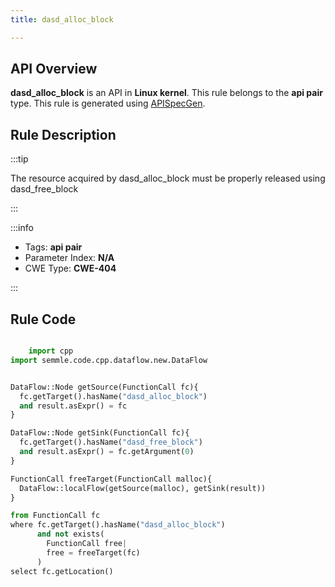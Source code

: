 ```yaml
---
title: dasd_alloc_block

---
```



## API Overview
**dasd_alloc_block** is an API in **Linux kernel**. This rule belongs to the **api pair** type. This rule is generated using [APISpecGen](../../tools/APISpecGen).
## Rule Description

:::tip

The resource acquired by dasd_alloc_block must be properly released using dasd_free_block

:::

:::info

- Tags: **api pair**
- Parameter Index: **N/A**
- CWE Type: **CWE-404**

:::

## Rule Code
```python

    import cpp
import semmle.code.cpp.dataflow.new.DataFlow


DataFlow::Node getSource(FunctionCall fc){
  fc.getTarget().hasName("dasd_alloc_block")
  and result.asExpr() = fc
}

DataFlow::Node getSink(FunctionCall fc){
  fc.getTarget().hasName("dasd_free_block")
  and result.asExpr() = fc.getArgument(0)
}

FunctionCall freeTarget(FunctionCall malloc){
  DataFlow::localFlow(getSource(malloc), getSink(result))
}

from FunctionCall fc
where fc.getTarget().hasName("dasd_alloc_block")
      and not exists(
        FunctionCall free| 
        free = freeTarget(fc)
      )
select fc.getLocation()

    
```
